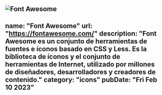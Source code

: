 ![Font Awesome](https://user-images.githubusercontent.com/70978816/218132897-6a344b16-6b75-4e6d-8f5c-8efc9292e9dd.png)
---
name: "Font Awesome"
url: "https://fontawesome.com/"
description: "Font Awesome es un conjunto de herramientas de fuentes e íconos basado en CSS y Less. Es la biblioteca de íconos y el conjunto de herramientas de Internet, utilizado por millones de diseñadores, desarrolladores y creadores de contenido."
category: "icons"
pubDate: "Fri Feb 10 2023"
---
